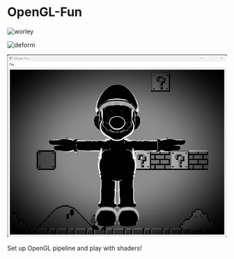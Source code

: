 # OpenGL-Fun

![worley](img/worley.gif)

![deform](img/deform.gif)

![img](img/img.png)

Set up OpenGL pipeline and play with shaders!
